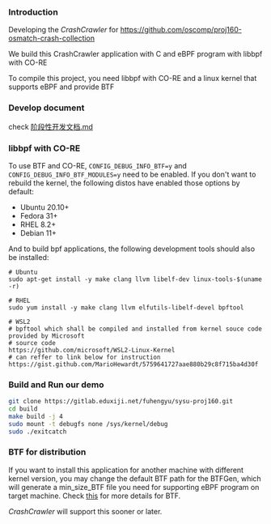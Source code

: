 ### Introduction

Developing the *CrashCrawler* for https://github.com/oscomp/proj160-osmatch-crash-collection

We build this CrashCrawler application with C and eBPF program with libbpf with CO-RE

To compile this project, you need libbpf with CO-RE and a linux kernel that supports eBPF and provide BTF 

### Develop document

check [阶段性开发文档.md](doc\阶段性开发文档.md) 

### libbpf with CO-RE

To use BTF and CO-RE, `CONFIG_DEBUG_INFO_BTF=y` and `CONFIG_DEBUG_INFO_BTF_MODULES=y` need to be enabled. If you don't want to rebuild the kernel, the following distos have enabled those options by default:

- Ubuntu 20.10+
- Fedora 31+
- RHEL 8.2+
- Debian 11+

And to build bpf applications, the following development tools should also be installed:

```
# Ubuntu
sudo apt-get install -y make clang llvm libelf-dev linux-tools-$(uname -r)

# RHEL
sudo yum install -y make clang llvm elfutils-libelf-devel bpftool

# WSL2 
# bpftool which shall be compiled and installed from kernel souce code provided by Microsoft
# source code
https://github.com/microsoft/WSL2-Linux-Kernel 
# can reffer to link below for instruction
https://gist.github.com/MarioHewardt/5759641727aae880b29c8f715ba4d30f
```

### Build and Run our demo

```bash
git clone https://gitlab.eduxiji.net/fuhengyu/sysu-proj160.git
cd build
make build -j 4
sudo mount -t debugfs none /sys/kernel/debug 
sudo ./exitcatch
```

### BTF for distribution 

If you want to install this application for another machine with different kernel version, you may change the default BTF path for the BTFGen, which will generate a min_size_BTF file you need for supporting eBPF program on target machine. Check [this](https://kinvolk.io/blog/2022/03/btfgen-one-step-closer-to-truly-portable-ebpf-programs/) for more details for BTF. 

*CrashCrawler* will support this sooner or later.



